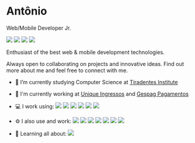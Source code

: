 # Antônio

Web/Mobile Developer Jr.

<a title="LinkedIn" href="https://www.linkedin.com/in/antonioizaias/" target="_blank"><img src="https://img.shields.io/badge/-antonioizaias-blue?style=flat&logo=linkedin&logoColor=white&link=https://www.linkedin.com/in/antonioizaias/"></a> <a title="Dev.to" href="https://dev.to/antonioizaias/" target="_blank"><img src="https://img.shields.io/badge/-dev.to-black?style=flat&logo=dev.to&logoColor=white&link=https://dev.to/antonioizaias/"></a> <a title="E-mail" href="mailto:contato@antonioizaias.dev?subject=Olá,%20Antônio!%20" target="_blank"><img src="https://img.shields.io/badge/-contato@antonioizaias.dev-c14438?style=flat&logo=gmail&logoColor=white&link=mailto:contato@antonioizaias.dev?subject=Olá,%20Antônio!%20"></a> <a title="Spotify" href="https://open.spotify.com/user/31v4lxyakcfggdlx3dvzzb6mjjzm?si=2b1eb9ecf0f541f2/" target="_blank"><img src="https://img.shields.io/badge/-Antônio-1ed760?style=flat&logo=spotify&logoColor=white&link=https://open.spotify.com/user/31v4lxyakcfggdlx3dvzzb6mjjzm?si=2b1eb9ecf0f541f2/"></a>

Enthusiast of the best web & mobile development technologies.

Always open to collaborating on projects and innovative ideas. Find out more about me and feel free to connect with me.

- 🔭 I’m currently studying Computer Science at <a title="Centro Universitário Tiradentes" href="https://al.unit.br/" target="_blank">Tiradentes Institute</a>

- 🏢 I'm currently working at <a title="Unique Ingressos" href="https://uniqueingressos.com.br/" target="_blank">Unique Ingressos</a> and <a title="Gespag Pagamentos" href="https://www.gespag.com.br/" target="_blank">Gespag Pagamentos</a>

- 💻 I work using: <a title="Dart" href="#"><img src="https://img.shields.io/badge/-Dart-blue?style=flat&logo=dart"></a> <a title="Flutter" href="#"><img src="https://img.shields.io/badge/-Flutter-blue?style=flat&logo=flutter"></a> <a title="HTML 5" href="#"><img src="https://img.shields.io/badge/-HTML%205-e34f26?style=flat&logo=html5&logoColor=white"></a> <a title="CSS 3" href="#"><img src="https://img.shields.io/badge/-CSS%203-1572b6?style=flat&logo=css3"></a> <a title="JavaScript" href="#"><img src="https://img.shields.io/badge/-JavaScript-black?style=flat&logo=javascript"></a> <a title="React" href="#"><img src="https://img.shields.io/badge/-React-black?style=flat&logo=react"></a>

- ⚙️ I also use and work: <a title="Postman" href="#"><img src="https://img.shields.io/badge/-Postman-orange?style=flat&logo=postman&logoColor=white"></a> <a title="Git" href="#"><img src="https://img.shields.io/badge/-Git-f05032?style=flat&logo=git&logoColor=white"></a> <a title="Code" href="#"><img src="https://img.shields.io/badge/-Code-blue?style=flat&logo=visual-studio-code"></a> <a title="JetBrains Tools" href="#"><img src="https://img.shields.io/badge/-JetBrains%20Tools-black?style=flat&logo=jetbrains&logoColor=white"></a> <a title="Silicon" href="#"><img src="https://img.shields.io/badge/-Silicon-grey?style=flat&logo=apple&logoColor=white"></a> <a title="Docker" href="#"><img src="https://img.shields.io/badge/-Docker-0162cc?style=flat&logo=docker&logoColor=white"></a> <a title="Figma" href="#"><img src="https://img.shields.io/badge/-Figma-a259ff?style=flat&logo=figma&logoColor=white"></a>

- 🌱 Learning all about: <a title="Python" href="#"><img src="https://img.shields.io/badge/-Python-4b8bbe?style=flat&logo=python&logoColor=white"></a>